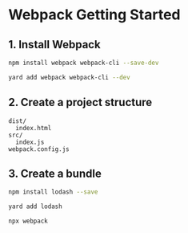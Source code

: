 # Webpack Getting Started

## 1. Install Webpack

```bash
npm install webpack webpack-cli --save-dev
```
```bash
yard add webpack webpack-cli --dev
```

## 2. Create a project structure

```
dist/
  index.html
src/
  index.js
webpack.config.js
```

## 3. Create a bundle

```bash
npm install lodash --save
```
```bash
yard add lodash
```
```bash
npx webpack
```
